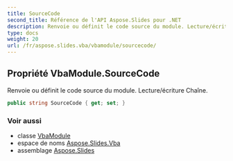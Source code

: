 ```yaml
---
title: SourceCode
second_title: Référence de l'API Aspose.Slides pour .NET
description: Renvoie ou définit le code source du module. Lecture/écriture Chaîne.
type: docs
weight: 20
url: /fr/aspose.slides.vba/vbamodule/sourcecode/
---
```


## Propriété VbaModule.SourceCode

Renvoie ou définit le code source du module. Lecture/écriture Chaîne.

```csharp
public string SourceCode { get; set; }
```

### Voir aussi

* classe [VbaModule](../../vbamodule)
* espace de noms [Aspose.Slides.Vba](../../vbamodule)
* assemblage [Aspose.Slides](../../../)

<!-- NE PAS ÉDITER : généré par xmldocmd pour Aspose.Slides.dll -->